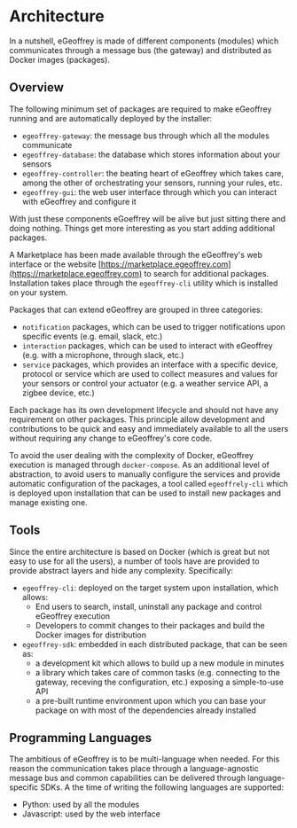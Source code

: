 # Architecture

In a nutshell, eGeoffrey is made of different components (modules) which communicates through a message bus (the gateway) and distributed as Docker images (packages).

## Overview
The following minimum set of packages are required to make eGeoffrey running and are automatically deployed by the installer:

* `egeoffrey-gateway`: the message bus through which all the modules communicate
* `egeoffrey-database`: the database which stores information about your sensors
* `egeoffrey-controller`: the beating heart of eGeoffrey which takes care, among the other of orchestrating your sensors, running your rules, etc.
* `egeoffrey-gui`: the web user interface through which you can interact with eGeoffrey and configure it

With just these components eGoeffrey will be alive but just sitting there and doing nothing. Things get more interesting as you start adding additional packages. 

A Marketplace has been made available through the eGeoffrey's web interface or the website [https://marketplace.egeoffrey.com](https://marketplace.egeoffrey.com) to search for additional packages. Installation takes place through the `egeoffrey-cli` utility which is installed on your system.

Packages that can extend eGeoffrey are grouped in three categories:

* `notification` packages, which can be used to trigger notifications upon specific events (e.g. email, slack, etc.)
* `interaction` packages, which can be used to interact with eGeoffrey (e.g. with a microphone, through slack, etc.)
* `service` packages, which provides an interface with a specific device, protocol or service which are used to collect measures and values for your sensors or control your actuator (e.g. a weather service API, a zigbee device, etc.)

Each package has its own development lifecycle and should not have any requirement on other packages. This principle allow development and contributions to be quick and easy and immediately available to all the users without requiring any change to eGeoffrey's core code.

To avoid the user dealing with the complexity of Docker, eGeoffrey execution is managed through `docker-compose`. As an additional level of abstraction, to avoid users to manually configure the services and provide automatic configuration of the packages, a tool called `egeoffrely-cli` which is deployed upon installation that can be used to install new packages and manage existing one. 

## Tools

Since the entire architecture is based on Docker (which is great but not easy to use for all the users), a number of tools have are provided to provide abstract layers and hide any complexity. Specifically:

* `egeoffrey-cli`: deployed on the target system upon installation, which allows:
    * End users to search, install, uninstall any package and control eGeoffrey execution
    * Developers to commit changes to their packages and build the Docker images for distribution
* `egeoffrey-sdk`: embedded in each distributed package, that can be seen as:
    * a development kit which allows to build up a new module in minutes
    * a library which takes care of common tasks (e.g. connecting to the gateway, receving the configuration, etc.) exposing a simple-to-use API
    * a pre-built runtime environment upon which you can base your package on with most of the dependencies already installed

## Programming Languages

The ambitious of eGeoffrey is to be multi-language when needed. For this reason the communication takes place through a language-agnostic message bus and common capabilities can be delivered through language-specific SDKs. A the time of writing the following languages are supported:

* Python: used by all the modules
* Javascript: used by the web interface





